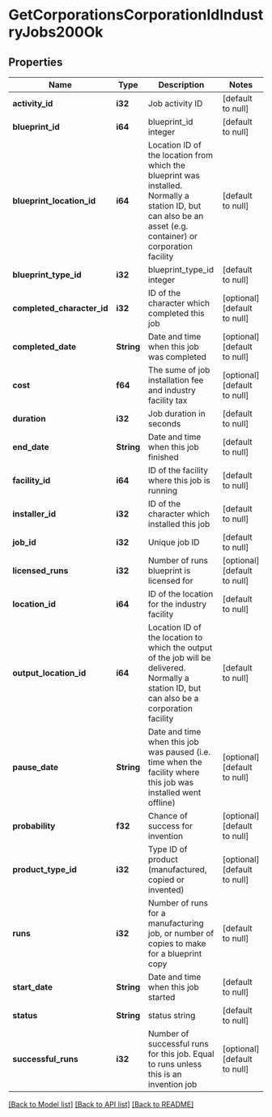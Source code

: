 # GetCorporationsCorporationIdIndustryJobs200Ok

## Properties
Name | Type | Description | Notes
------------ | ------------- | ------------- | -------------
**activity_id** | **i32** | Job activity ID | [default to null]
**blueprint_id** | **i64** | blueprint_id integer | [default to null]
**blueprint_location_id** | **i64** | Location ID of the location from which the blueprint was installed. Normally a station ID, but can also be an asset (e.g. container) or corporation facility | [default to null]
**blueprint_type_id** | **i32** | blueprint_type_id integer | [default to null]
**completed_character_id** | **i32** | ID of the character which completed this job | [optional] [default to null]
**completed_date** | **String** | Date and time when this job was completed | [optional] [default to null]
**cost** | **f64** | The sume of job installation fee and industry facility tax | [optional] [default to null]
**duration** | **i32** | Job duration in seconds | [default to null]
**end_date** | **String** | Date and time when this job finished | [default to null]
**facility_id** | **i64** | ID of the facility where this job is running | [default to null]
**installer_id** | **i32** | ID of the character which installed this job | [default to null]
**job_id** | **i32** | Unique job ID | [default to null]
**licensed_runs** | **i32** | Number of runs blueprint is licensed for | [optional] [default to null]
**location_id** | **i64** | ID of the location for the industry facility | [default to null]
**output_location_id** | **i64** | Location ID of the location to which the output of the job will be delivered. Normally a station ID, but can also be a corporation facility | [default to null]
**pause_date** | **String** | Date and time when this job was paused (i.e. time when the facility where this job was installed went offline) | [optional] [default to null]
**probability** | **f32** | Chance of success for invention | [optional] [default to null]
**product_type_id** | **i32** | Type ID of product (manufactured, copied or invented) | [optional] [default to null]
**runs** | **i32** | Number of runs for a manufacturing job, or number of copies to make for a blueprint copy | [default to null]
**start_date** | **String** | Date and time when this job started | [default to null]
**status** | **String** | status string | [default to null]
**successful_runs** | **i32** | Number of successful runs for this job. Equal to runs unless this is an invention job | [optional] [default to null]

[[Back to Model list]](../README.md#documentation-for-models) [[Back to API list]](../README.md#documentation-for-api-endpoints) [[Back to README]](../README.md)


